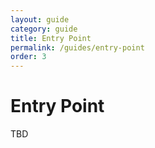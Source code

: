 ```yaml
---
layout: guide
category: guide
title: Entry Point
permalink: /guides/entry-point
order: 3
---
```

# Entry Point

TBD
